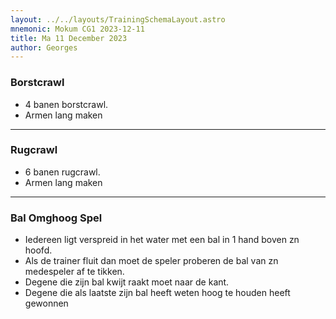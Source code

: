 ```yaml
---
layout: ../../layouts/TrainingSchemaLayout.astro
mnemonic: Mokum CG1 2023-12-11
title: Ma 11 December 2023
author: Georges
---
```

### Borstcrawl

- 4 banen borstcrawl.- Armen lang maken

---------------

### Rugcrawl

- 6 banen rugcrawl.- Armen lang maken

---------------

### Bal Omghoog Spel

- Iedereen ligt verspreid in het water met een bal in 1 hand boven zn hoofd.- Als de trainer fluit dan moet de speler proberen de bal van zn medespeler af te tikken.- Degene die zijn bal kwijt raakt moet naar de kant.- Degene die als laatste zijn bal heeft weten hoog te houden heeft gewonnen